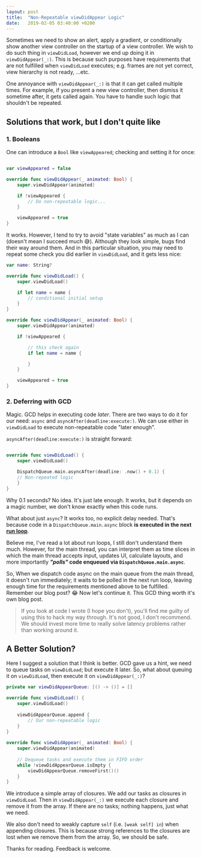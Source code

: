 ```yaml
---
layout: post
title:  "Non-Repeatable viewDidAppear Logic"
date:   2019-02-05 03:40:00 +0200
---
```


Sometimes we need to show an alert, apply a gradient, or conditionally show another view controller on the startup of a view controller. We wish to do such thing in `viewDidLoad`, however we end up doing it in `viewDidAppear(_:)`. This is because such purposes have requirements that are not fulfilled when `viewDidLoad` executes; e.g. frames are not yet correct, view hierarchy is not ready, ...etc. 

One annoyance with `viewDidAppear(_:)` is that it can get called multiple times. For example, if you present a new view controller, then dismiss it sometime after, it gets called again. You have to handle such logic that shouldn't be repeated.

## Solutions that work, but I don't quite like

### 1. Booleans

One can introduce a `Bool` like `viewAppeared`; checking and setting it for once:

```swift

var viewAppeared = false

override func viewDidAppear(_ animated: Bool) {
    super.viewDidAppear(animated)

    if !viewAppeared {
        // Do non-repeatable logic...
    }

    viewAppeared = true
}
```

It works. However, I tend to try to avoid "state variables" as much as I can (doesn't mean I succeed much 😅). Although they look simple, bugs find their way around them. And in this particular situation, you may need to repeat some check you did earlier in `viewDidLoad`, and it gets less nice:

```swift
var name: String?

override func viewDidLoad() {
    super.viewDidLoad()

    if let name = name {
        // conditional initial setup 
    }
}

override func viewDidAppear(_ animated: Bool) {
    super.viewDidAppear(animated)

    if !viewAppeared {

        // this check again
        if let name = name {

        }
    }

    viewAppeared = true
}

```

### 2. Deferring with GCD

Magic. GCD helps in executing code *later*. There are two ways to do it for our need: `async` and `asyncAfter(deadline:execute:)`. We can use either in `viewDidLoad` to execute non-repeatable code "later enough".

`asyncAfter(deadline:execute:)` is straight forward:

```swift

override func viewDidLoad() {
    super.viewDidLoad()

    DispatchQueue.main.asyncAfter(deadline: .now() + 0.1) {
    // Non-repeated logic
    }
}
```

Why 0.1 seconds? No idea. It's just late enough. It works, but it depends on a magic number, we don't know exactly when this code runs.

What about just `async`? It works too, no explicit delay needed. That's because code in a `DispatchQueue.main.async` block **is executed in the next [run loop](https://developer.apple.com/library/archive/documentation/Cocoa/Conceptual/Multithreading/RunLoopManagement/RunLoopManagement.html)**.

Believe me, I've read a lot about run loops, I still don't understand them much. However, for the main thread, you can interpret them as time slices in which the main thread accepts input, updates UI, calculate layouts, and more importantly ***"polls"* code enqueued via `DispatchQueue.main.async`**.

So, When we dispatch code async on the main queue from the main thread, it doesn't run immediately; it waits to be polled in the next run loop, leaving enough time for the requirements mentioned above to be fulfilled. Remember our blog post? 😂 Now let's continue it. This GCD thing worth it's own blog post.

>If you look at code I wrote (I hope you don't), you'll find me guilty of using this to hack my way through. It's not good, I don't recommend. We should invest more time to really solve latency problems rather than working around it.

## A Better Solution?

Here I suggest a solution that I think is better. GCD gave us a hint, we need to queue tasks on `viewDidLoad`; but execute it later. So, what about queuing it on `viewDidLoad`, then execute it on `viewDidAppear(_:)`?

```swift
private var viewDidAppearQueue: [() -> ()] = []

override func viewDidLoad() {
    super.viewDidLoad()
        
    viewDidAppearQueue.append {
        // Our non-repeatable logic
    }
}
    
override func viewDidAppear(_ animated: Bool) {
    super.viewDidAppear(animated)
        
    // Dequeue tasks and execute them in FIFO order
    while !viewDidAppearQueue.isEmpty {
        viewDidAppearQueue.removeFirst()()
    }
}
```

We introduce a simple array of closures. We add our tasks as closures in `viewDidLoad`. Then in `viewDidAppear(_:)` we execute each closure and remove it from the array. If there are no tasks; nothing happens, just what we need.

We also don't need to weakly capture `self` (i.e. `[weak self] in`) when appending closures. This is because strong references to the closures are lost when we remove them from the array. So, we should be safe. 

Thanks for reading. Feedback is welcome.

